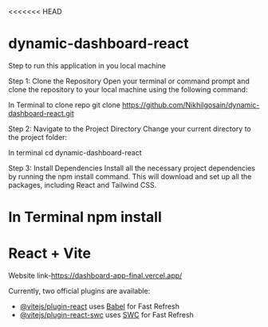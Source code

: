 <<<<<<< HEAD
# dynamic-dashboard-react
Step to run this application in you local machine

Step 1: Clone the Repository
Open your terminal or command prompt and clone the repository to your local machine using the following command:

In Terminal to clone repo
git clone https://github.com/Nikhilgosain/dynamic-dashboard-react.git

Step 2: Navigate to the Project Directory
Change your current directory to the project folder:

In terminal
cd dynamic-dashboard-react

Step 3: Install Dependencies
Install all the necessary project dependencies by running the npm install command. This will download and set up all the packages, including React and Tailwind CSS.

In Terminal
npm install
=======
# React + Vite
Website link-https://dashboard-app-final.vercel.app/


Currently, two official plugins are available:

- [@vitejs/plugin-react](https://github.com/vitejs/vite-plugin-react/blob/main/packages/plugin-react) uses [Babel](https://babeljs.io/) for Fast Refresh
- [@vitejs/plugin-react-swc](https://github.com/vitejs/vite-plugin-react/blob/main/packages/plugin-react-swc) uses [SWC](https://swc.rs/) for Fast Refresh

